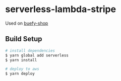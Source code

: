 # serverless-lambda-stripe
Used on [buefy-shop](https://buefy-shop.now.sh)

## Build Setup
``` bash
# install dependencies
$ yarn global add serverless
$ yarn install

# deploy to aws
$ yarn deploy
```
